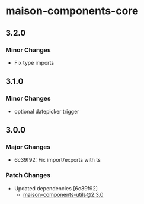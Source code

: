 # maison-components-core

## 3.2.0

### Minor Changes

- Fix type imports

## 3.1.0

### Minor Changes

- optional datepicker trigger

## 3.0.0

### Major Changes

- 6c39f92: Fix import/exports with ts

### Patch Changes

- Updated dependencies [6c39f92]
  - maison-components-utils@2.3.0
